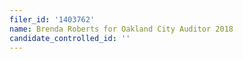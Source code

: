 ```yaml
---
filer_id: '1403762'
name: Brenda Roberts for Oakland City Auditor 2018
candidate_controlled_id: ''
---
```

